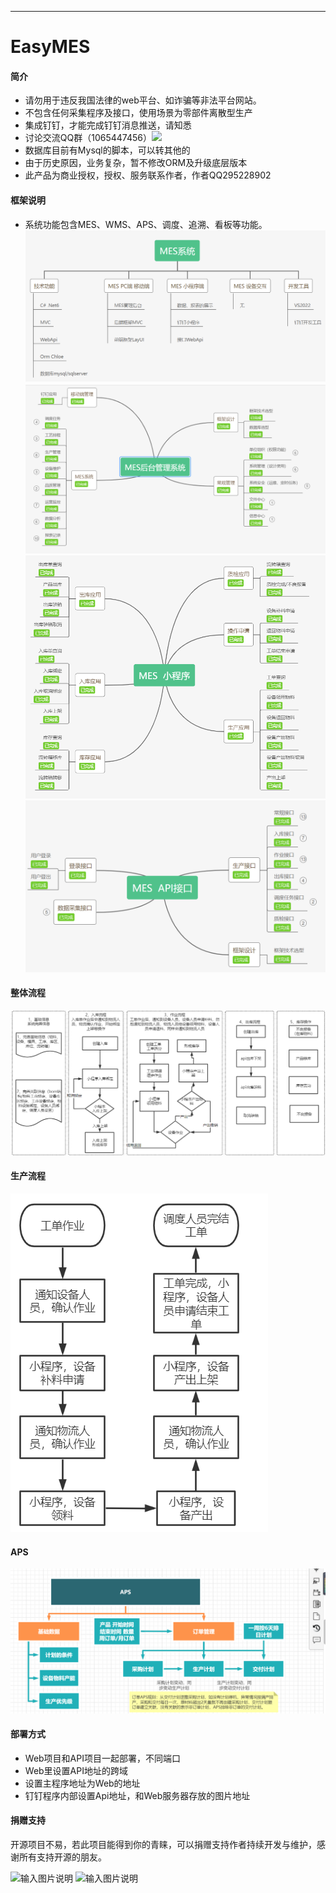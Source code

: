<p></p>
<p></p>

----
# EasyMES 

#### 简介
- 请勿用于违反我国法律的web平台、如诈骗等非法平台网站。
- 不包含任何采集程序及接口，使用场景为零部件离散型生产
- 集成钉钉，才能完成钉钉消息推送，请知悉
- 讨论交流QQ群（1065447456）[![](https://pub.idqqimg.com/wpa/images/group.png)](https://jq.qq.com/?_wv=1027&k=51RHQVG)
- 数据库目前有Mysql的脚本，可以转其他的
- 由于历史原因，业务复杂，暂不修改ORM及升级底层版本
- 此产品为商业授权，授权、服务联系作者，作者QQ295228902

#### 框架说明
- 系统功能包含MES、WMS、APS、调度、追溯、看板等功能。
![输入图片说明](mes.png.png)
![输入图片说明](%E5%90%8E%E5%8F%B0.png)
![输入图片说明](%E5%B0%8F%E7%A8%8B%E5%BA%8F.png)
![输入图片说明](%E6%8E%A5%E5%8F%A3.png)

#### 整体流程
![输入图片说明](image.png)

#### 生产流程
![输入图片说明](%E7%94%9F%E4%BA%A7.png)

#### APS
![输入图片说明](aps.png)

#### 部署方式
- Web项目和API项目一起部署，不同端口
- Web里设置API地址的跨域
- 设置主程序地址为Web的地址
- 钉钉程序内部设置Api地址，和Web服务器存放的图片地址

#### 捐赠支持

开源项目不易，若此项目能得到你的青睐，可以捐赠支持作者持续开发与维护，感谢所有支持开源的朋友。


![输入图片说明](https://images.gitee.com/uploads/images/2020/0331/144842_7cf04ad6_7353672.jpeg "1585637076201.jpg")          ![输入图片说明](https://images.gitee.com/uploads/images/2020/0331/144852_8b26c8cb_7353672.png "mm_facetoface_collect_qrcode_1585637044089.png")